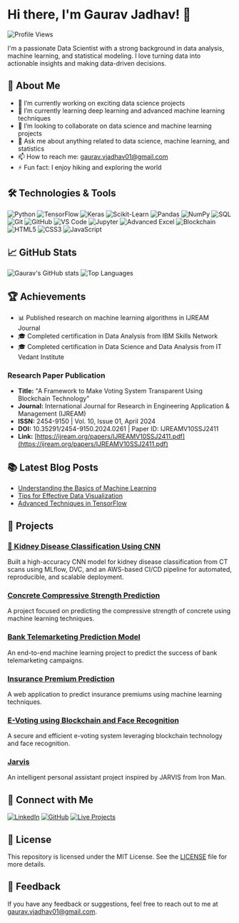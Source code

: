 # Hi there, I'm Gaurav Jadhav! 👋

![Profile Views](https://komarev.com/ghpvc/?username=jadhavgaurav&color=blue)

I'm a passionate Data Scientist with a strong background in data analysis, machine learning, and statistical modeling. I love turning data into actionable insights and making data-driven decisions.

## 🚀 About Me

- 🔭 I’m currently working on exciting data science projects
- 🌱 I’m currently learning deep learning and advanced machine learning techniques
- 👯 I’m looking to collaborate on data science and machine learning projects
- 💬 Ask me about anything related to data science, machine learning, and statistics
- 📫 How to reach me: [gaurav.vjadhav01@gmail.com](mailto:gaurav.vjadhav01@gmail.com)
- ⚡ Fun fact: I enjoy hiking and exploring the world

## 🛠️ Technologies & Tools

![Python](https://img.shields.io/badge/-Python-black?style=flat-square&logo=python)
![TensorFlow](https://img.shields.io/badge/-TensorFlow-black?style=flat-square&logo=tensorflow)
![Keras](https://img.shields.io/badge/-Keras-black?style=flat-square&logo=keras)
![Scikit-Learn](https://img.shields.io/badge/-Scikit--Learn-black?style=flat-square&logo=scikit-learn)
![Pandas](https://img.shields.io/badge/-Pandas-black?style=flat-square&logo=pandas)
![NumPy](https://img.shields.io/badge/-NumPy-black?style=flat-square&logo=numpy)
![SQL](https://img.shields.io/badge/-SQL-black?style=flat-square&logo=postgresql)
![Git](https://img.shields.io/badge/-Git-black?style=flat-square&logo=git)
![GitHub](https://img.shields.io/badge/-GitHub-black?style=flat-square&logo=github)
![VS Code](https://img.shields.io/badge/-VS%20Code-black?style=flat-square&logo=visual-studio-code)
![Jupyter](https://img.shields.io/badge/-Jupyter-black?style=flat-square&logo=jupyter)
![Advanced Excel](https://img.shields.io/badge/-Advanced%20Excel-black?style=flat-square&logo=microsoft-excel)
![Blockchain](https://img.shields.io/badge/-Blockchain-black?style=flat-square&logo=blockchain)
![HTML5](https://img.shields.io/badge/-HTML5-black?style=flat-square&logo=html5)
![CSS3](https://img.shields.io/badge/-CSS3-black?style=flat-square&logo=css3)
![JavaScript](https://img.shields.io/badge/-JavaScript-black?style=flat-square&logo=javascript)

## 📈 GitHub Stats

![Gaurav's GitHub stats](https://github-readme-stats.vercel.app/api?username=jadhavgaurav&show_icons=true&theme=radical)
![Top Languages](https://github-readme-stats.vercel.app/api/top-langs/?username=jadhavgaurav&layout=compact&theme=radical)

## 🏆 Achievements

- 📊 Published research on machine learning algorithms in IJREAM Journal
- 🎓 Completed certification in Data Analysis from IBM Skills Network
- 🎓 Completed certification in Data Science and Data Analysis from IT Vedant Institute

### Research Paper Publication
- **Title:** "A Framework to Make Voting System Transparent Using Blockchain Technology"
- **Journal:** International Journal for Research in Engineering Application & Management (IJREAM)
- **ISSN:** 2454-9150 | Vol. 10, Issue 01, April 2024
- **DOI:** 10.35291/2454-9150.2024.0261 | Paper ID: IJREAMV10SSJ2411
- **Link:** [https://ijream.org/papers/IJREAMV10SSJ2411.pdf](https://ijream.org/papers/IJREAMV10SSJ2411.pdf)

## 📚 Latest Blog Posts

<!-- BLOG-POST-LIST:START -->
- [Understanding the Basics of Machine Learning](https://yourblog.com/understanding-the-basics-of-machine-learning)
- [Tips for Effective Data Visualization](https://yourblog.com/tips-for-effective-data-visualization)
- [Advanced Techniques in TensorFlow](https://yourblog.com/advanced-techniques-in-tensorflow)
<!-- BLOG-POST-LIST:END -->

## 📂 Projects

### [🧠 Kidney Disease Classification Using CNN](https://github.com/jadhavgaurav/kidney_disease_classification)
Built a high-accuracy CNN model for kidney disease classification from CT scans using MLflow, DVC, and an AWS-based CI/CD pipeline for automated, reproducible, and scalable deployment.

### [Concrete Compressive Strength Prediction](https://github.com/jadhavgaurav/concrete-compressive-strength-prediction)
A project focused on predicting the compressive strength of concrete using machine learning techniques.

### [Bank Telemarketing Prediction Model](https://github.com/jadhavgaurav/Bank_Telemarketing_predictionModel)
An end-to-end machine learning project to predict the success of bank telemarketing campaigns.

### [Insurance Premium Prediction](https://github.com/jadhavgaurav/Insurance-premium-prediction-using-MachineLearning)
A web application to predict insurance premiums using machine learning techniques.

### [E-Voting using Blockchain and Face Recognition](https://github.com/jadhavgaurav/E-Voting-using-Blockchain-and-Face-Recognition)
A secure and efficient e-voting system leveraging blockchain technology and face recognition.

### [Jarvis](https://github.com/jadhavgaurav/Jarvis)
An intelligent personal assistant project inspired by JARVIS from Iron Man.

## 🔗 Connect with Me

[![LinkedIn](https://img.shields.io/badge/-LinkedIn-black?style=flat-square&logo=linkedin)](https://www.linkedin.com/in/gauravjadhav007)
[![GitHub](https://img.shields.io/badge/-GitHub-black?style=flat-square&logo=github)](https://github.com/jadhavgaurav)
[![Live Projects](https://img.shields.io/badge/-Live%20Projects-black?style=flat-square&logo=streamlit)](https://insurance-premium-regression-gj.streamlit.app/)

## 📜 License

This repository is licensed under the MIT License. See the [LICENSE](LICENSE) file for more details.

## 💬 Feedback

If you have any feedback or suggestions, feel free to reach out to me at [gaurav.vjadhav01@gmail.com](mailto:gaurav.vjadhav01@gmail.com).

